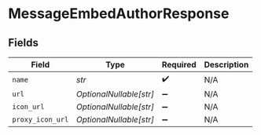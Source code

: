 # MessageEmbedAuthorResponse


## Fields

| Field                   | Type                    | Required                | Description             |
| ----------------------- | ----------------------- | ----------------------- | ----------------------- |
| `name`                  | *str*                   | :heavy_check_mark:      | N/A                     |
| `url`                   | *OptionalNullable[str]* | :heavy_minus_sign:      | N/A                     |
| `icon_url`              | *OptionalNullable[str]* | :heavy_minus_sign:      | N/A                     |
| `proxy_icon_url`        | *OptionalNullable[str]* | :heavy_minus_sign:      | N/A                     |